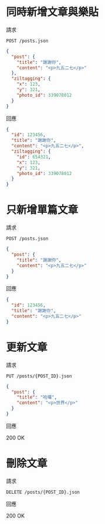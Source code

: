 # 同時新增文章與樂貼

請求

`POST /posts.json`

```json
{
  "post": {
    "title": "謝謝你",
    "content": "<p>九五二七</p>"
  },
  "ziltagging": {
    "x": 123,
    "y": 321,
    "photo_id": 339078012
  }
}
```

回應

```json
{
  "id": 123456,
  "title": "謝謝你",
  "content": "<p>九五二七</p>",
  "ziltagging": {
    "id": 654321,
    "x": 123,
    "y": 321,
    "photo_id": 339078012
  }
}
```

# 只新增單篇文章

請求

`POST /posts.json`

```json
{
  "post": {
    "title": "謝謝你",
    "content": "<p>九五二七</p>"
  }
}
```

回應

```json
{
  "id": 123456,
  "title": "謝謝你",
  "content": "<p>九五二七</p>"
}
```

# 更新文章

請求

`PUT /posts/{POST_ID}.json`

```json
{
  "post": {
    "title": "哈囉",
    "content": "<p>世界</p>"
  }
}
```

回應

200 OK

# 刪除文章

請求

`DELETE /posts/{POST_ID}.json`

回應

200 OK